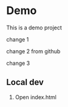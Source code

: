 # Demo

This is a demo project

change 1

change 2 from github


change 3

## Local dev

1. Open index.html